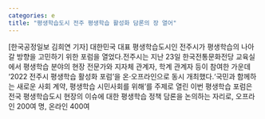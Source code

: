 ```yaml
---
categories: e
title: "평생학습도시 전주 평생학습 활성화 담론의 장 열어"
---
```

[한국공정일보 김희연 기자] 대한민국 대표 평생학습도시인 전주시가 평생학습의 나아갈 방향을 고민하기 위한 포럼을 열었다.전주시는 지난 23일 한국전통문화전당 교육실에서 평생학습 분야의 현장 전문가와 지자체 관계자, 학계 관계자 등이 참여한 가운데 ‘2022 전주시 평생학습 활성화 포럼’을 온·오프라인으로 동시 개최했다.‘국민과 함께하는 새로운 사회 계약, 평생학습 시민사회를 위해’를 주제로 열린 이번 평생학습 포럼은 전국 평생학습도시 현장의 이슈에 대한 평생학습 정책 담론을 논의하는 자리로, 오프라인 200여 명, 온라인 400여